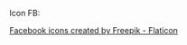 Icon FB:

<a href="https://www.flaticon.com/free-icons/facebook" title="facebook icons">Facebook icons created by Freepik - Flaticon</a>
  